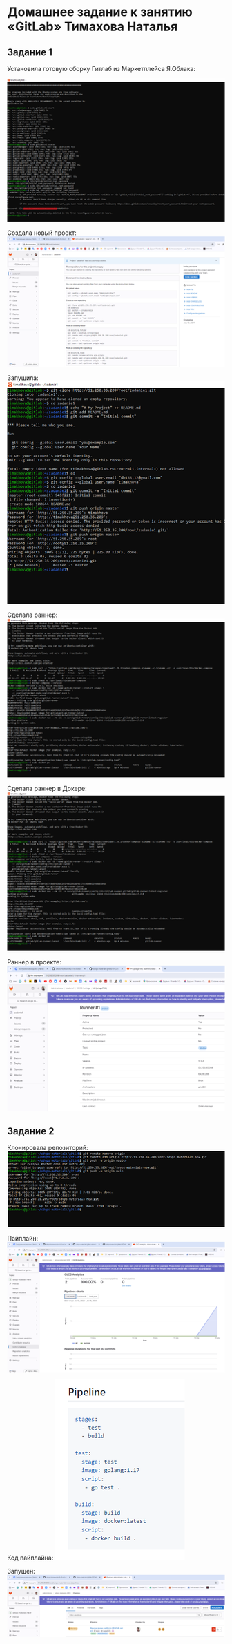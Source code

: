 # Домашнее задание к занятию «GitLab» Тимахова Наталья

## Задание 1

Установила готовую сборку Гитлаб из Маркетплейса Я.Облака:

![Установила готовую сборку Гитлаб из Маркетплейса Я.Облака](https://github.com/timakhova/homework_GitLab/blob/main/1-1%20gitlab%20works.png)

Создала новый проект:
![Создала новый проект](https://github.com/timakhova/homework_GitLab/blob/main/1-2%20created%20project.png)

Запушила:
![Запушила](https://github.com/timakhova/homework_GitLab/blob/main/1-3%20gitlab%20pushed.png)

Сделала раннер:
![Сделала раннер](https://github.com/timakhova/homework_GitLab/blob/main/1-4%20created%20runner%20cmd.png)

Сделала раннер в Докере:
![Сделала раннер](https://github.com/timakhova/homework_GitLab/blob/main/1-4%20created%20runner%20cmd.png)

Раннер в проекте:
![Раннер в проекте](https://github.com/timakhova/homework_GitLab/blob/main/1-5%20runner%20web.png)

## Задание 2

Клонировала репозиторий:
![Клонировала репозиторий](https://github.com/timakhova/homework_GitLab/blob/main/2-1%20clone%20repo.png)

Пайплайн:
![Пайплайн](https://github.com/timakhova/homework_GitLab/blob/main/2-2%20pipeline.png)

Код пайплайна:
![Код пайплайна](https://github.com/timakhova/homework_GitLab/blob/main/2-3%20code%20pipeline.png)

Запущен:
![Запущен](https://github.com/timakhova/homework_GitLab/blob/main/2-4%20papiline.png)

